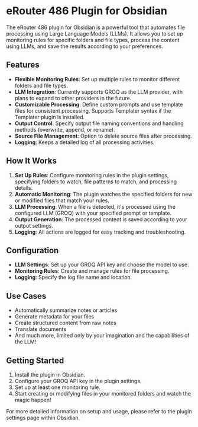 
# eRouter 486 Plugin for Obsidian

The eRouter 486 plugin for Obsidian is a powerful tool that automates file processing using Large Language Models (LLMs). It allows you to set up monitoring rules for specific folders and file types, process the content using LLMs, and save the results according to your preferences.

## Features

- **Flexible Monitoring Rules**: Set up multiple rules to monitor different folders and file types.
- **LLM Integration**: Currently supports GROQ as the LLM provider, with plans to expand to other providers in the future.
- **Customizable Processing**: Define custom prompts and use template files for consistent processing. Supports Templater syntax if the Templater plugin is installed.
- **Output Control**: Specify output file naming conventions and handling methods (overwrite, append, or rename).
- **Source File Management**: Option to delete source files after processing.
- **Logging**: Keeps a detailed log of all processing activities.

## How It Works

1. **Set Up Rules**: Configure monitoring rules in the plugin settings, specifying folders to watch, file patterns to match, and processing details.
2. **Automatic Monitoring**: The plugin watches the specified folders for new or modified files that match your rules.
3. **LLM Processing**: When a file is detected, it's processed using the configured LLM (GROQ) with your specified prompt or template.
4. **Output Generation**: The processed content is saved according to your output settings.
5. **Logging**: All actions are logged for easy tracking and troubleshooting.

## Configuration

- **LLM Settings**: Set up your GROQ API key and choose the model to use.
- **Monitoring Rules**: Create and manage rules for file processing.
- **Logging**: Specify the log file name and location.

## Use Cases

- Automatically summarize notes or articles
- Generate metadata for your files
- Create structured content from raw notes
- Translate documents
- And much more, limited only by your imagination and the capabilities of the LLM!

## Getting Started

1. Install the plugin in Obsidian.
2. Configure your GROQ API key in the plugin settings.
3. Set up at least one monitoring rule.
4. Start creating or modifying files in your monitored folders and watch the magic happen!

For more detailed information on setup and usage, please refer to the plugin settings page within Obsidian.
